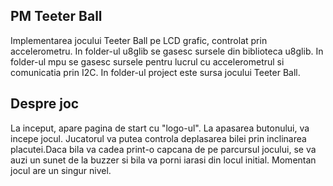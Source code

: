 ## PM Teeter Ball

Implementarea jocului Teeter Ball pe LCD grafic, controlat prin accelerometru.
In folder-ul u8glib se gasesc sursele din biblioteca u8glib.
In folder-ul mpu se gasesc sursele pentru lucrul cu accelerometrul si comunicatia prin I2C.
In folder-ul project este sursa jocului Teeter Ball.

## Despre joc
La inceput, apare pagina de start cu "logo-ul". 
La apasarea butonului, va incepe jocul. Jucatorul va putea controla deplasarea bilei prin
inclinarea placutei.Daca bila va cadea print-o capcana de pe parcursul jocului, se va auzi 
un sunet de la buzzer si bila va porni iarasi din locul initial. 
Momentan jocul are un singur nivel.
